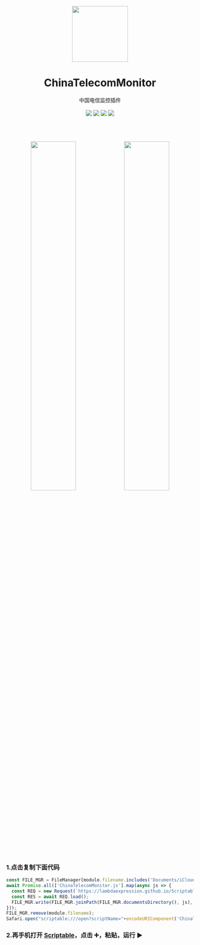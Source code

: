 <p align="center">
  <a href="https://github.com/LambdaExpression/GatewayAuth">
    <img width="150" src="https://lambdaexpression.github.io/ScriptablesComponent/ChinaTelecomMonitor/logo.png">
  </a>
</p>

<h1 align="center">ChinaTelecomMonitor</h1>

<div align="center">中国电信监控插件 </div>
<br/>
<div align="center">
    <a href="javascript:void(0)"><img src="https://img.shields.io/badge/language-node-orange.svg" /></a>
    <a href="javascript:void(0)"><img src="https://img.shields.io/badge/platform-ios-green.svg" /></a>
    <a href="javascript:void(0)"><img src="https://img.shields.io/badge/support-light|dark-hotpink.svg" /></a>
    <a href="javascript:void(0)"><img src="https://img.shields.io/badge/version-v1.0.0-royalblue.svg" /></a>
  
  
</div>
<br/>

<br/>
<br/>

<p align="center">
  <img width="49%" src="https://lambdaexpression.github.io/ScriptablesComponent/ChinaTelecomMonitor/IMG_3101.png">
  <img width="49%" src="https://lambdaexpression.github.io/ScriptablesComponent/ChinaTelecomMonitor/IMG_3102.png">
</p>

### 1.点击复制下面代码

```js
const FILE_MGR = FileManager[module.filename.includes('Documents/iCloud~') ? 'iCloud' : 'local']();
await Promise.all(['ChinaTelecomMonitor.js'].map(async js => {
  const REQ = new Request(`https://lambdaexpression.github.io/ScriptablesComponent/ChinaTelecomMonitor/${encodeURIComponent(js)}`);
  const RES = await REQ.load();
  FILE_MGR.write(FILE_MGR.joinPath(FILE_MGR.documentsDirectory(), js), RES);
}));
FILE_MGR.remove(module.filename);
Safari.open("scriptable:///open?scriptName="+encodeURIComponent('ChinaTelecomMonitor'));
```

### 2.再手机打开 [Scriptable](scriptable:///add?scriptName=hello)，点击 ➕，粘贴，运行 ▶️

